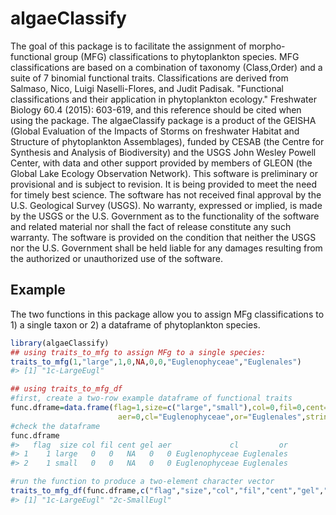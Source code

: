 <!-- README.md is generated from README.Rmd. Please edit that file -->
algaeClassify
=============

The goal of this package is to facilitate the assignment of morpho-functional group (MFG) classifications to phytoplankton species. MFG classifications are based on a combination of taxonomy (Class,Order) and a suite of 7 binomial functional traits. Classifications are derived from Salmaso, Nico, Luigi Naselli-Flores, and Judit Padisak. "Functional classifications and their application in phytoplankton ecology." Freshwater Biology 60.4 (2015): 603-619, and this reference should be cited when using the package. The algaeClassify package is a product of the GEISHA (Global Evaluation of the Impacts of Storms on freshwater Habitat and Structure of phytoplankton Assemblages), funded by CESAB (the Centre for Synthesis and Analysis of Biodiversity) and the USGS John Wesley Powell Center, with data and other support provided by members of GLEON (the Global Lake Ecology Observation Network). This software is preliminary or provisional and is subject to revision. It is being provided to meet the need for timely best science. The software has not received final approval by the U.S. Geological Survey (USGS). No warranty, expressed or implied, is made by the USGS or the U.S. Government as to the functionality of the software and related material nor shall the fact of release constitute any such warranty. The software is provided on the condition that neither the USGS nor the U.S. Government shall be held liable for any damages resulting from the authorized or unauthorized use of the software.

Example
-------

The two functions in this package allow you to assign MFg classifications to 1) a single taxon or 2) a dataframe of phytoplankton species.

``` r
library(algaeClassify)
## using traits_to_mfg to assign MFg to a single species:
traits_to_mfg(1,"large",1,0,NA,0,0,"Euglenophyceae","Euglenales")
#> [1] "1c-LargeEugl"

## using traits_to_mfg_df
#first, create a two-row example dataframe of functional traits
func.dframe=data.frame(flag=1,size=c("large","small"),col=0,fil=0,cent=NA,gel=0,
                        aer=0,cl="Euglenophyceae",or="Euglenales",stringsAsFactors=FALSE)
#check the dataframe                       
func.dframe                       
#>   flag  size col fil cent gel aer             cl         or
#> 1    1 large   0   0   NA   0   0 Euglenophyceae Euglenales
#> 2    1 small   0   0   NA   0   0 Euglenophyceae Euglenales

#run the function to produce a two-element character vector
traits_to_mfg_df(func.dframe,c("flag","size","col","fil","cent","gel","aer","cl","or"))
#> [1] "1c-LargeEugl" "2c-SmallEugl"
```
